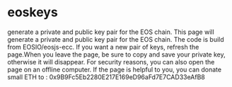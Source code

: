 # eoskeys
generate a private and public key pair for the EOS chain.
This page will generate a private and public key pair for the EOS chain. The code is build from EOSIO/eosjs-ecc.
If you want a new pair of keys, refresh the page.When you leave the page, be sure to copy and save your private key, otherwise it will disappear.
For security reasons, you can also open the page on an offline computer.
If the page is helpful to you, you can donate small ETH to : 0x9B9Fc5Eb2280E217E169eD96aFd7E7CAD33eAfB8
